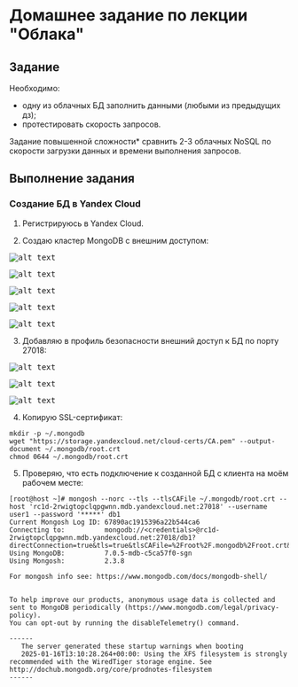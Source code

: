 # Домашнее задание по лекции "Облака"

## Задание

Необходимо:
 - одну из облачных БД заполнить данными (любыми из предыдущих дз);
 - протестировать скорость запросов.

Задание повышенной сложности*
сравнить 2-3 облачных NoSQL по скорости загрузки данных и времени выполнения запросов.

## Выполнение задания

### Создание БД в Yandex Cloud

1. Регистрируюсь в Yandex Cloud.

2. Создаю кластер MongoDB с внешним доступом:

<kbd>![alt text](./16_Clous/01.jpg)</kbd>

<kbd>![alt text](./16_Clous/02.jpg)</kbd>

<kbd>![alt text](./16_Clous/06.jpg)</kbd>

<kbd>![alt text](./16_Clous/08.jpg)</kbd>

<kbd>![alt text](./16_Clous/09.jpg)</kbd>

3. Добавляю в профиль безопасности внешний доступ к БД по порту 27018:

<kbd>![alt text](./16_Clous/03.jpg)</kbd>

<kbd>![alt text](./16_Clous/04.jpg)</kbd>

<kbd>![alt text](./16_Clous/05.jpg)</kbd>

4. Копирую SSL-сертификат:

```
mkdir -p ~/.mongodb
wget "https://storage.yandexcloud.net/cloud-certs/CA.pem" --output-document ~/.mongodb/root.crt
chmod 0644 ~/.mongodb/root.crt
```

5. Проверяю, что есть подключение к созданной БД с клиента на моём рабочем месте:

```
[root@host ~]# mongosh --norc --tls --tlsCAFile ~/.mongodb/root.crt --host 'rc1d-2rwigtopclqpgwnn.mdb.yandexcloud.net:27018' --username user1 --password '*****' db1
Current Mongosh Log ID: 67890ac1915396a22b544ca6
Connecting to:          mongodb://<credentials>@rc1d-2rwigtopclqpgwnn.mdb.yandexcloud.net:27018/db1?directConnection=true&tls=true&tlsCAFile=%2Froot%2F.mongodb%2Froot.crt&appName=mongosh+2.3.8
Using MongoDB:          7.0.5-mdb-c5ca57f0-sgn
Using Mongosh:          2.3.8

For mongosh info see: https://www.mongodb.com/docs/mongodb-shell/


To help improve our products, anonymous usage data is collected and sent to MongoDB periodically (https://www.mongodb.com/legal/privacy-policy).
You can opt-out by running the disableTelemetry() command.

------
   The server generated these startup warnings when booting
   2025-01-16T13:10:28.264+00:00: Using the XFS filesystem is strongly recommended with the WiredTiger storage engine. See http://dochub.mongodb.org/core/prodnotes-filesystem
------
```
